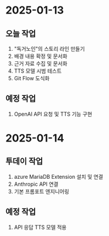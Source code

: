 # 2025-01-13
## 오늘 작업
1. "독거노인"의 스토리 라인 만들기
2. 배경 내용 확정 및 문서화
3. 근거 자료 수집 및 문서화
4. TTS 모델 시범 테스트
5. Git Flow 도식화

## 예정 작업
1. OpenAI API 요청 및 TTS 기능 구현 


# 2025-01-14
## 투데이 작업
1. azure MariaDB Extension 설치 및 연결
2. Anthropic API 연결
3. 기본 프롬포트 엔지니어링

## 예정 작업
1. API 응답 TTS 모델 적용